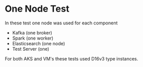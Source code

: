 # One Node Test

In these test one node was used for each component
- Kafka (one broker)
- Spark (one worker)
- Elasticsearch (one node)
- Test Server (one)

For both AKS and VM's these tests used D16v3 type instances.


